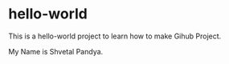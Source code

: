 # hello-world
This is a hello-world project to learn how to make Gihub Project.

My Name is Shvetal Pandya.
